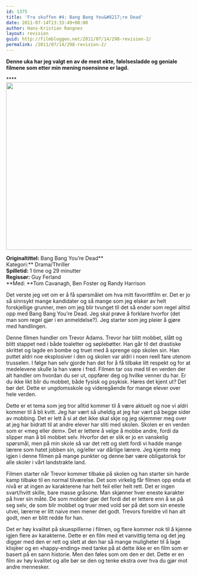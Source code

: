 ```yaml
---
id: 1375
title: 'Fra skuffen #4: Bang Bang You&#8217;re Dead'
date: 2011-07-14T13:33:49+00:00
author: Hans-Kristian Rangnes
layout: revision
guid: http://filmbloggen.net/2011/07/14/298-revision-2/
permalink: /2011/07/14/298-revision-2/
---
```

**Denne uka har jeg valgt en av de mest ekte, følelsesladde og geniale filmene som etter min mening noensinne er lagd.**

****[<img class="alignnone size-full wp-image-299" src="http://filmbloggen.net/wp-content/uploads//2011/05/ben-in-bang-bang-you-re-dead-e1310643186716.jpg" alt="" width="619" height="453" />](http://filmbloggen.net/wp-content/uploads//2011/05/ben-in-bang-bang-you-re-dead-e1310643186716.jpg)

**Originaltittel:** Bang Bang You&#8217;re Dead**  
Kategori:** Drama/Thriller  
**Spilletid:** 1 time og 29 minutter  
**Regissør:** Guy Ferland  
**Med: **Tom Cavanagh, Ben Foster og Randy Harrison

Det verste jeg vet om er å få spørsmålet om hva mitt favorittfilm er. Det er jo så sinnsykt mange kandidater og så mange som jeg elsker av helt forskjellige grunner, men om jeg blir tvunget til det så ender som regel alltid opp med Bang Bang You&#8217;re Dead. Jeg skal prøve å forklare hvorfor (det man som regel gjør i en anmeldelse?). Jeg starter som jeg pleier å gjøre med handlingen.

Denne filmen handler om Trevor Adams. Trevor har blitt mobbet, slått og blitt stappet ned i både toaletter og søplebøtter. Han går til det drastiske skrittet og lagde en bombe og truet med å sprenge opp skolen sin. Han puttet aldri noe eksplosiver i den og skolen var aldri i noen reell fare utenom trusselen. I følge han selv gjorde han det for å få tilbake litt respekt og for at medelevene skulle la han være i fred. Filmen tar oss med til en verden der alt handler om hvordan du ser ut, oppfører deg og hvilke venner du har. Er du ikke likt blir du mobbet, både fysisk og psykisk. Høres det kjent ut? Det bør det. Dette er ungdomsskole og videregående for mange elever over hele verden.

Dette er et tema som jeg tror alltid kommer til å være aktuelt og noe vi aldri kommer til å bli kvitt. Jeg har vært så uheldig at jeg har vært på begge sider av mobbing. Det er lett å si at det ikke skal skje og jeg skjemmer meg over at jeg har bidratt til at andre elever har sliti med skolen. Skolen er en verden som er &laquo;meg eller dem&raquo;. Det er lettere å velge å mobbe andre, fordi da slipper man å bli mobbet selv. Hvorfor det er slik er jo en vanskelig spørsmål, men på min skole så var det rett og slett fordi vi hadde mange lærere som hatet jobben sin, og/eller var dårlige lærere. Jeg kjente meg igjen i denne filmen på mange punkter og denne bør være obligatorisk for alle skoler i vårt landstrakte land.

Filmen starter når Trevor kommer tilbake på skolen og han starter sin harde kamp tilbake til en normal tilværelse. Det som virkelig får filmen opp enda et nivå er at ingen av karakterene har helt feil eller helt rett. Det er ingen svart/hvitt skille, bare masse gråsone. Man skjønner hver eneste karakter på hver sin måte. De som mobber gjør det fordi det er lettere enn å se på seg selv, de som blir mobbet og truer med vold ser på det som sin eneste utvei, lærerne er litt naive men mener det godt. Trevors foreldre vil han alt godt, men er blitt redde for han.

Det er høy kvalitet på skuespillerne i filmen, og flere kommer nok til å kjenne igjen flere av karakterne. Dette er en film med et vanvittig tema og det jeg digger med den er rett og slett at den har så mange muligheter til å lage klisjèer og en &laquo;happy-ending&raquo; med tanke på at dette ikke er en film som er basert på en sann historie. Men den føles som om den er det. Dette er en film av høy kvalitet og alle bør se den og tenke ekstra over hva du gjør mot andre mennesker.